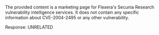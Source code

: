 The provided content is a marketing page for Flexera's Secunia Research vulnerability intelligence services. It does not contain any specific information about CVE-2004-2495 or any other vulnerability.

Response: UNRELATED